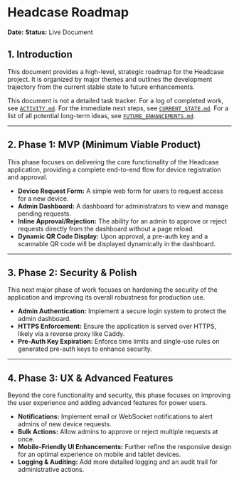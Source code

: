# Headcase Roadmap

**Date:** <DATE>
**Status:** Live Document

## 1. Introduction

This document provides a high-level, strategic roadmap for the Headcase project. It is organized by major themes and outlines the development trajectory from the current stable state to future enhancements.

This document is not a detailed task tracker. For a log of completed work, see [`ACTIVITY.md`](./logs/ACTIVITY.md). For the immediate next steps, see [`CURRENT_STATE.md`](./logs/CURRENT_STATE.md). For a list of all potential long-term ideas, see [`FUTURE_ENHANCEMENTS.md`](./FUTURE_ENHANCEMENTS.md).

---

## 2. Phase 1: MVP (Minimum Viable Product)

This phase focuses on delivering the core functionality of the Headcase application, providing a complete end-to-end flow for device registration and approval.

-   **Device Request Form:** A simple web form for users to request access for a new device.
-   **Admin Dashboard:** A dashboard for administrators to view and manage pending requests.
-   **Inline Approval/Rejection:** The ability for an admin to approve or reject requests directly from the dashboard without a page reload.
-   **Dynamic QR Code Display:** Upon approval, a pre-auth key and a scannable QR code will be displayed dynamically in the dashboard.

---

## 3. Phase 2: Security & Polish

This next major phase of work focuses on hardening the security of the application and improving its overall robustness for production use.

-   **Admin Authentication:** Implement a secure login system to protect the admin dashboard.
-   **HTTPS Enforcement:** Ensure the application is served over HTTPS, likely via a reverse proxy like Caddy.
-   **Pre-Auth Key Expiration:** Enforce time limits and single-use rules on generated pre-auth keys to enhance security.

---

## 4. Phase 3: UX & Advanced Features

Beyond the core functionality and security, this phase focuses on improving the user experience and adding advanced features for power users.

-   **Notifications:** Implement email or WebSocket notifications to alert admins of new device requests.
-   **Bulk Actions:** Allow admins to approve or reject multiple requests at once.
-   **Mobile-Friendly UI Enhancements:** Further refine the responsive design for an optimal experience on mobile and tablet devices.
-   **Logging & Auditing:** Add more detailed logging and an audit trail for administrative actions.
